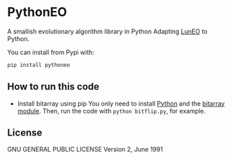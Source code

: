 # PythonEO
A smallish evolutionary algorithm library in Python
Adapting [LunEO](https://github.com/JJ/LunEO) to Python.


You can install from Pypi with:
```bash
pip install pythoneo
```

## How to run this code
- Install bitarray using pip
You only need to install [Python](https://www.python.org/) and the [bitarray module](https://pypi.python.org/pypi/bitarray/0.8.1).
Then, run the code with ``python bitflip.py``, for example.

## License
GNU GENERAL PUBLIC LICENSE
   Version 2, June 1991
